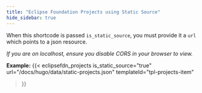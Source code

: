 ```yaml
---
title: "Eclipse Foundation Projects using Static Source"
hide_sidebar: true
---
```


When this shortcode is passed `is_static_source`, you must provide it a `url` which points to a json resource.

*If you are on localhost, ensure you disable CORS in your browser to view.*

**Example:**
{{< eclipsefdn_projects
    is_static_source="true"
    url="/docs/hugo/data/static-projects.json"
    templateId="tpl-projects-item"
>}}

